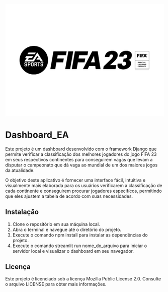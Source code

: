 ![EA_Esports](Assets\EASportFIFA23.png)

# Dashboard_EA

Este projeto é um dashboard desenvolvido com o framework Django que permite verificar a classificação dos melhores jogadores do jogo FIFA 23 em seus respectivos continentes para conseguirem vagas que levam a disputar o campeonato que dá vaga ao mundial de um dos maiores jogos da atualidade.

O objetivo deste aplicativo é fornecer uma interface fácil, intuitiva e visualmente mais elaborada para os usuários verificarem a classificação de cada continente e conseguirem procurar jogadores especifícos, permitindo que eles ajustem a tabela de acordo com suas necessidades.

## Instalação

1. Clone o repositório em sua máquina local.
2. Abra o terminal e navegue até o diretório do projeto.
3. Execute o comando npm install para instalar as dependências do projeto.
4. Execute o comando streamlit run nome_do_arquivo para iniciar o servidor local e visualizar o dashboard em seu navegador.

## Licença

Este projeto é licenciado sob a licença Mozilla Public License 2.0. Consulte o arquivo LICENSE para obter mais informações.
